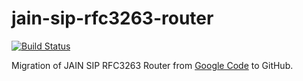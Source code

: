 jain-sip-rfc3263-router
=======================

[![Build Status](https://travis-ci.org/adaptive-logic/jain-sip-rfc3263-router.png?branch=master)](https://travis-ci.org/adaptive-logic/jain-sip-rfc3263-router)

Migration of JAIN SIP RFC3263 Router from [Google Code](https://code.google.com/p/jain-sip-rfc3263-router/) to GitHub.
